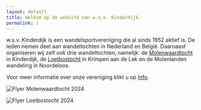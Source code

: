 ```yaml
---
layout: default
title: Welkom op de website van w.s.v. Kinderdijk.
permalink: /
---
```

w.s.v. Kinderdijk is een wandelsportvereniging die al sinds 1952 aktief is. De leden nemen deel aan wandeltochten in Nederland en Belgi&euml;. Daarnaast organiseren wij zelf ook drie wandeltochten, namelijk: de [Molenwaardtocht](/molenwaardtocht) in Kinderdijk, de [Loetbostocht](/loetbostocht) in Krimpen aan de Lek en de Molenlanden wandeling in Noordeloos.

Voor meer informatie over onze vereniging klikt u op [Info](/info).

![Flyer Molenwaardtocht 2024](/assets/images/Flyer_MWT_2024.jpg "Flyer Molenwaardtocht 2024")

![Flyer Loetbostocht 2024](/assets/images/Flyer_Loet_2024.jpg "Flyer Loetbostocht 2024")
